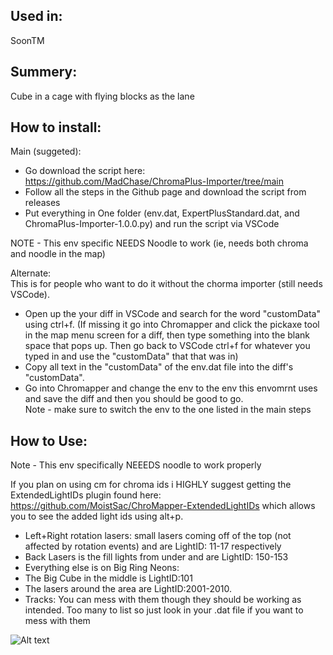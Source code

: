 ## Used in:  
SoonTM 

## Summery:  
Cube in a cage with flying blocks as the lane

## How to install:  
Main (suggeted):    
- Go download the script here: https://github.com/MadChase/ChromaPlus-Importer/tree/main  
- Follow all the steps in the Github page and download the script from releases  
- Put everything in One folder (env.dat, ExpertPlusStandard.dat, and ChromaPlus-Importer-1.0.0.py) and run the script via VSCode
  
NOTE - This env specific NEEDS Noodle to work (ie, needs both chroma and noodle in the map)   

Alternate:    
This is for people who want to do it without the chorma importer (still needs VSCode).    
- Open up the your diff in VSCode and search for the word "customData" using ctrl+f.
(If missing it go into Chromapper and click the pickaxe tool in the map menu screen for a diff, then type something into the blank space that pops up. Then go back to VSCode ctrl+f for whatever you typed in and use the "customData" that that was in)    
- Copy all text in the "customData" of the env.dat file into the diff's "customData".    
- Go into Chromapper and change the env to the env this envomrnt uses and save the diff and then you should be good to go.      
Note - make sure to switch the env to the one listed in the main steps


## How to Use:  
Note - This env specifically NEEEDS noodle to work properly    

If you plan on using cm for chroma ids i HIGHLY suggest getting the ExtendedLightIDs plugin found here: https://github.com/MoistSac/ChroMapper-ExtendedLightIDs which allows you to see the added light ids using alt+p.  

- Left+Right rotation lasers: small lasers coming off of the top (not affected by rotation events) and are LightID: 11-17 respectively    
- Back Lasers is the fill lights from under and are LightID: 150-153    
- Everything else is on Big Ring Neons:    
- The Big Cube in the middle is LightID:101    
- The lasers around the area are LightID:2001-2010.    
- Tracks: You can mess with them though they should be working as intended. Too many to list so just look in your .dat file if you want to mess with them   


![Alt text](PIC.png)




